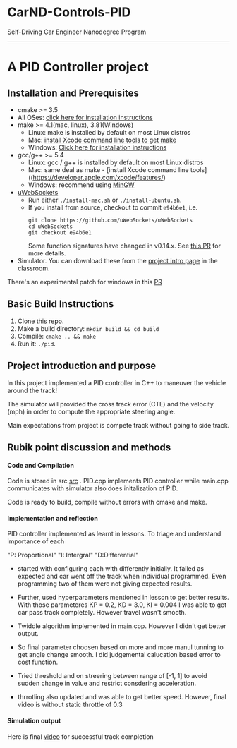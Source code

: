 # CarND-Controls-PID
Self-Driving Car Engineer Nanodegree Program

---

# A PID Controller project

## Installation and Prerequisites

* cmake >= 3.5
 * All OSes: [click here for installation instructions](https://cmake.org/install/)
* make >= 4.1(mac, linux), 3.81(Windows)
  * Linux: make is installed by default on most Linux distros
  * Mac: [install Xcode command line tools to get make](https://developer.apple.com/xcode/features/)
  * Windows: [Click here for installation instructions](http://gnuwin32.sourceforge.net/packages/make.htm)
* gcc/g++ >= 5.4
  * Linux: gcc / g++ is installed by default on most Linux distros
  * Mac: same deal as make - [install Xcode command line tools]((https://developer.apple.com/xcode/features/)
  * Windows: recommend using [MinGW](http://www.mingw.org/)
* [uWebSockets](https://github.com/uWebSockets/uWebSockets)
  * Run either `./install-mac.sh` or `./install-ubuntu.sh`.
  * If you install from source, checkout to commit `e94b6e1`, i.e.
    ```
    git clone https://github.com/uWebSockets/uWebSockets 
    cd uWebSockets
    git checkout e94b6e1
    ```
    Some function signatures have changed in v0.14.x. See [this PR](https://github.com/udacity/CarND-MPC-Project/pull/3) for more details.
* Simulator. You can download these from the [project intro page](https://github.com/udacity/self-driving-car-sim/releases) in the classroom.

There's an experimental patch for windows in this [PR](https://github.com/udacity/CarND-PID-Control-Project/pull/3)

## Basic Build Instructions

1. Clone this repo.
2. Make a build directory: `mkdir build && cd build`
3. Compile: `cmake .. && make`
4. Run it: `./pid`. 


## Project introduction and purpose
In this project implemented a PID controller in C++ to maneuver the vehicle around the track!

The simulator will provided the cross track error (CTE) and the velocity (mph) in order to compute the appropriate steering angle.

Main expectations from project is compete track without going to side track.

## Rubik point discussion and methods

#### Code and Compilation
Code is stored in src [src](https://github.com/namoshri/CarND-PID-Control-Project/tree/master/src) . PID.cpp implements PID controller while main.cpp communicates with simulator also does initalization of PID.

Code is ready to build, compile without errors with cmake and make.

#### Implementation and reflection
PID controller implemented as learnt in lessons.
To triage and understand importance of each 

"P: Proportional"
"I: Intergral"
"D:Differential"

- started with configuring each with differently initially. It failed as expected and car went off the track when individual programmed. Even programming two of them were not giving expected results.

- Further, used hyperparameters mentioned in lesson to get better results. With those parameteres 
KP = 0.2, KD = 3.0, KI = 0.004 I was able to get car pass track completely. However travel wasn't smooth.

- Twiddle algorithm implemented in main.cpp. However I didn't get better output. 

- So final parameter choosen based on more and more manul tunning to get angle change smooth. I did judgemental calucation based error to cost function.

- Tried threshold and on streering between range of [-1, 1] to avoid sudden change in value and restrict consdering acceleration.

- thrrotling also updated and was able to get better speed. However, final video is without static throttle of 0.3

#### Simulation output
Here is final [video](https://www.youtube.com/watch?v=bex8PovDWsE) for successful track completion